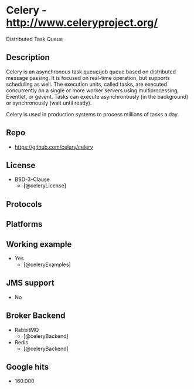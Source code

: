 # Celery - http://www.celeryproject.org/
Distributed Task Queue


## Description
Celery is an asynchronous task queue/job queue based on distributed message passing. It is focused on real-time operation, but supports scheduling as well.
The execution units, called tasks, are executed concurrently on a single or more worker servers using multiprocessing, Eventlet, or gevent. Tasks can execute asynchronously (in the background) or synchronously (wait until ready).

Celery is used in production systems to process millions of tasks a day.


## Repo
- https://github.com/celery/celery


## License
- BSD-3-Clause
    - [@celeryLicense]


## Protocols


## Platforms


## Working example
- Yes
    - [@celeryExamples]


## JMS support
- No


## Broker Backend
- RabbitMQ
    - [@celeryBackend]
- Redis
    - [@celeryBackend]


## Google hits
- 160.000
